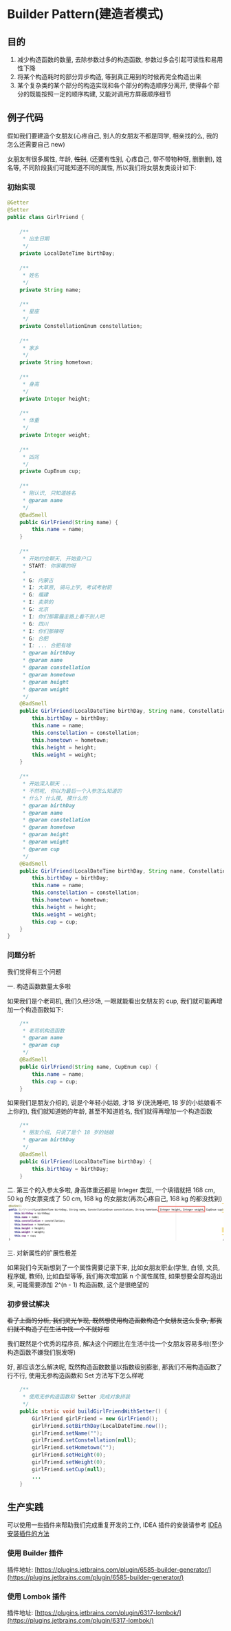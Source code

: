 # Builder Pattern\(建造者模式\)

## 目的

1. 减少构造函数的数量, 去除参数过多的构造函数, 参数过多会引起可读性和易用性下降
2. 将某个构造耗时的部分异步构造, 等到真正用到的时候再完全构造出来
3. 某个复杂类的某个部分的构造实现和各个部分的构造顺序分离开, 使得各个部分的既能按照一定的顺序构建, 又能对调用方屏蔽顺序细节

## 例子代码

假如我们要建造个女朋友\(心疼自己, 别人的女朋友不都是同学, 相亲找的么, 我的怎么还需要自己 new\)

女朋友有很多属性, 年龄, ~~性别~~, \(还要有性别, 心疼自己, 带不带物种呀, 删删删\), 姓名等, 不同阶段我们可能知道不同的属性, 所以我们将女朋友类设计如下:

### 初始实现

```java
@Getter
@Setter
public class GirlFriend {

    /**
     * 出生日期
     */
    private LocalDateTime birthDay;

    /**
     * 姓名
     */
    private String name;

    /**
     * 星座
     */
    private ConstellationEnum constellation;

    /**
     * 家乡
     */
    private String hometown;

    /**
     * 身高
     */
    private Integer height;

    /**
     * 体重
     */
    private Integer weight;

    /**
     * 凶兆
     */
    private CupEnum cup;

    /**
     * 刚认识, 只知道姓名
     * @param name
     */
    @BadSmell
    public GirlFriend(String name) {
        this.name = name;
    }

    /**
     * 开始约会聊天, 开始查户口
     * START: 你家哪的呀
     *
     * G: 内蒙古
     * I: 大草原, 骑马上学, 考试考射箭
     * G: 福建
     * I: 卖茶的
     * G: 北京
     * I: 你们那雾霾走路上看不到人吧
     * G: 四川
     * I: 你们那辣呀
     * G: 合肥
     * I: ... 合肥有啥
     * @param birthDay
     * @param name
     * @param constellation
     * @param hometown
     * @param height
     * @param weight
     */
    @BadSmell
    public GirlFriend(LocalDateTime birthDay, String name, ConstellationEnum constellation, String hometown, Integer height, Integer weight) {
        this.birthDay = birthDay;
        this.name = name;
        this.constellation = constellation;
        this.hometown = hometown;
        this.height = height;
        this.weight = weight;
    }

    /**
     * 开始深入聊天 ...
     * 不然呢, 你以为最后一个入参怎么知道的
     * 什么? 什么摸, 摸什么的
     * @param birthDay
     * @param name
     * @param constellation
     * @param hometown
     * @param height
     * @param weight
     * @param cup
     */
    @BadSmell
    public GirlFriend(LocalDateTime birthDay, String name, ConstellationEnum constellation, String hometown, Integer height, Integer weight, CupEnum cup) {
        this.birthDay = birthDay;
        this.name = name;
        this.constellation = constellation;
        this.hometown = hometown;
        this.height = height;
        this.weight = weight;
        this.cup = cup;
    }
}
```

### 问题分析

我们觉得有三个问题

一. 构造函数数量太多啦

如果我们是个老司机, 我们久经沙场, 一眼就能看出女朋友的 cup, 我们就可能再增加一个构造函数如下:

```java
    /**
     * 老司机构造函数
     * @param name
     * @param cup
     */
    @BadSmell
    public GirlFriend(String name, CupEnum cup) {
        this.name = name;
        this.cup = cup;
    }
```

如果我们是朋友介绍的, 说是个年轻小姑娘, 才18 岁\(洗洗睡吧, 18 岁的小姑娘看不上你的\), 我们就知道她的年龄, 甚至不知道姓名, 我们就得再增加一个构造函数

```java
    /**
     * 朋友介绍, 只说了是个 18 岁的姑娘
     * @param birthDay
     */
    @BadSmell
    public GirlFriend(LocalDateTime birthDay) {
        this.birthDay = birthDay;
    }
```

二. 第三个的入参太多啦, 身高体重还都是 Integer 类型, 一个填错就把 168 cm, 50 kg 的女票变成了 50 cm, 168 kg 的女朋友\(再次心疼自己, 168 kg 的都没找到\)![](/assets/2019091403.png)

三. 对新属性的扩展性极差

如果我们今天新想到了一个属性需要记录下来, 比如女朋友职业\(学生, 白领, 文员, 程序媛, 教师\), 比如血型等等, 我们每次增加第 n 个属性属性, 如果想要全部构造出来, 可能需要添加 2^\(n - 1\) 构造函数, 这个是很绝望的

### 初步尝试解决

~~看了上面的分析, 我们灵光乍现, 既然想使用构造函数构造个女朋友这么复杂, 那我们就不构造了在生活中找一个不就好啦~~

我们既然是个优秀的程序员, 解决这个问题比在生活中找一个女朋友容易多啦\(至少构造函数不嫌我们脱发呀\)

好, 那应该怎么解决呢, 既然构造函数数量以指数级别膨胀, 那我们不用构造函数了行不行, 使用无参构造函数和 Set 方法写下怎么样呢

```java
    /**
     * 使用无参构造函数和 Setter 完成对象拼装
     */
    public static void buildGirlFriendWithSetter() {
        GirlFriend girlFriend = new GirlFriend();
        girlFriend.setBirthDay(LocalDateTime.now());
        girlFriend.setName("");
        girlFriend.setConstellation(null);
        girlFriend.setHometown("");
        girlFriend.setHeight(0);
        girlFriend.setWeight(0);
        girlFriend.setCup(null);
        ...
    }
```

## 生产实践

可以使用一些插件来帮助我们完成重复开发的工作, IDEA 插件的安装请参考 [IDEA 安装插件的方法](/idea-an-zhuang-cha-jian-de-fang-fa.md)

### 使用 Builder 插件

插件地址: [https://plugins.jetbrains.com/plugin/6585-builder-generator/](https://plugins.jetbrains.com/plugin/6585-builder-generator/)

### 使用 Lombok 插件

插件地址: [https://plugins.jetbrains.com/plugin/6317-lombok/](https://plugins.jetbrains.com/plugin/6317-lombok/)

